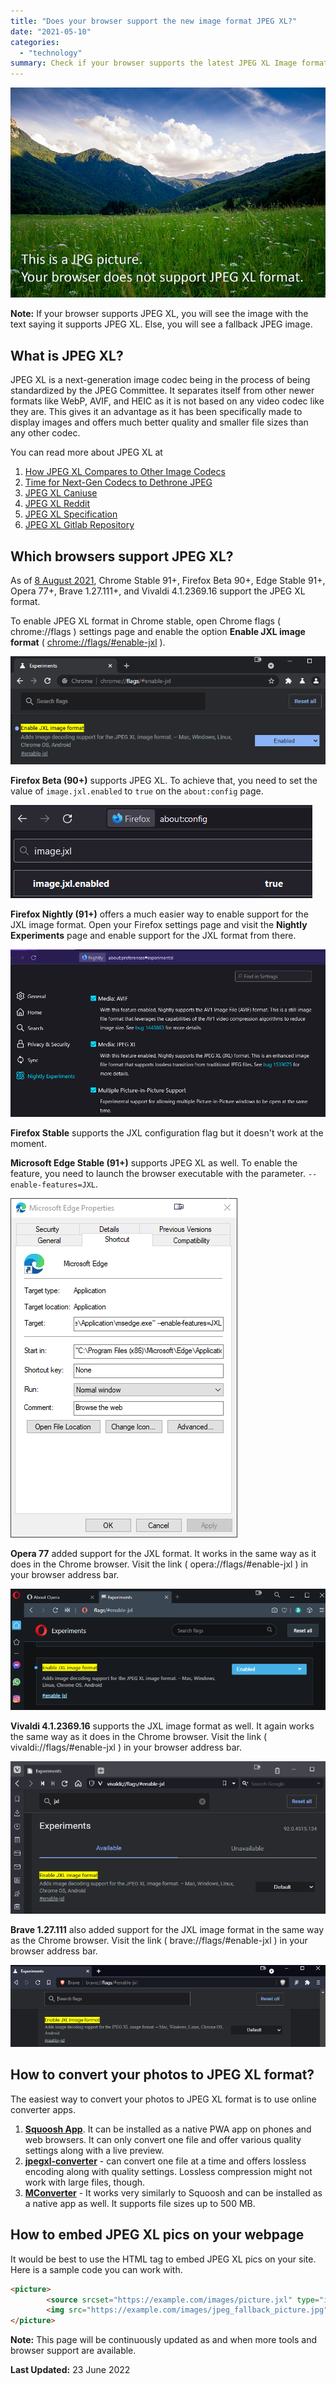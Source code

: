 ```yaml
---
title: "Does your browser support the new image format JPEG XL?"
date: "2021-05-10"
categories: 
  - "technology"
summary: Check if your browser supports the latest JPEG XL Image format.
---
```


<picture>
        <source srcset="images/nature_picture.jxl" type="image/jxl" align="center">
        <img src="images/nature_picture.jpg#center" alt="JPEG Fallback picture for JPEG XL format">
</picture>

**Note:** If your browser supports JPEG XL, you will see the image with the text saying it supports JPEG XL. Else, you will see a fallback JPEG image.

## What is JPEG XL?

JPEG XL is a next-generation image codec being in the process of being standardized by the JPEG Committee. It separates itself from other newer formats like WebP, AVIF, and HEIC as it is not based on any video codec like they are. This gives it an advantage as it has been specifically made to display images and offers much better quality and smaller file sizes than any other codec.

You can read more about JPEG XL at

1. [How JPEG XL Compares to Other Image Codecs](https://cloudinary.com/blog/how_jpeg_xl_compares_to_other_image_codecs)
2. [Time for Next-Gen Codecs to Dethrone JPEG](https://cloudinary.com/blog/time_for_next_gen_codecs_to_dethrone_jpeg)
3. [JPEG XL Caniuse](https://caniuse.com/jpegxl)
4. [JPEG XL Reddit](https://www.reddit.com/r/jpegxl/)
5. [JPEG XL Specification](https://jpeg.org/jpegxl/)
6. [JPEG XL Gitlab Repository](https://gitlab.com/wg1/jpeg-xl)

## Which browsers support JPEG XL?

As of [8 August 2021](https://caniuse.com/jpegxl), Chrome Stable 91+, Firefox Beta 90+, Edge Stable 91+, Opera 77+, Brave 1.27.111+, and Vivaldi 4.1.2369.16 support the JPEG XL format.

To enable JPEG XL format in Chrome stable, open Chrome flags ( chrome://flags ) settings page and enable the option **Enable JXL image format** ( [chrome://flags/#enable-jxl](chrome://flags/#enable-jxl) ).

![Chrome Flag setting for enabling JPEG XL image format](images/chrome_yZPxuunM3d.png#center)

**Firefox Beta (90+)** supports JPEG XL. To achieve that, you need to set the value of `image.jxl.enabled` to `true` on the `about:config` page.

![Firefox Setting for enabling JPEG XL image format](images/firefox_gxs3xPsRAg.png#center)

**Firefox Nightly (91+)** offers a much easier way to enable support for the JXL image format. Open your Firefox settings page and visit the **Nightly Experiments** page and enable support for the JXL format from there.

![Firefox Nightly(91+) settings for enabling JPEG XL format](images/firefox_KiMQpKc7er.png#center)

**Firefox Stable** supports the JXL configuration flag but it doesn't work at the moment.

**Microsoft Edge Stable (91+)** supports JPEG XL as well. To enable the feature, you need to launch the browser executable with the parameter. `--enable-features=JXL`.

![Edge Shortcut explorer Properties box to add support for JPEG XL format](images/explorer_Pdl5NH3ZjO.png#center)

**Opera 77** added support for the JXL format. It works in the same way as it does in the Chrome browser. Visit the link ( opera://flags/#enable-jxl ) in your browser address bar.

![Opera Flag setting for enabling JPEG XL image format](images/vuTucaoQSZ.png#center)

**Vivaldi 4.1.2369.16** supports the JXL image format as well. It again works the same way as it does in the Chrome browser. Visit the link ( vivaldi://flags/#enable-jxl ) in your browser address bar.

![Vivaldi Flag setting for enabling JPEG XL image format](images/3mooLbSmgr.png#center)

**Brave 1.27.111** also added support for the JXL image format in the same way as the Chrome browser. Visit the link ( brave://flags/#enable-jxl ) in your browser address bar.

![Brave Flag setting for enabling JPEG XL image format](images/brave_zySKrmkIfW.png#center)

## How to convert your photos to JPEG XL format?

The easiest way to convert your photos to JPEG XL format is to use online converter apps.

1. **[Squoosh App](https://squoosh.app)**. It can be installed as a native PWA app on phones and web browsers. It can only convert one file and offer various quality settings along with a live preview.
2. [**jpegxl-converter**](https://jpegxl-converter.com/) - can convert one file at a time and offers lossless encoding along with quality settings. Lossless compression might not work with large files, though.
3. [**MConverter**](https://mconverter.eu/convert/to/jxl/) - It works very similarly to Squoosh and can be installed as a native app as well. It supports file sizes up to 500 MB.

## How to embed JPEG XL pics on your webpage

It would be best to use the HTML **<picture>** tag to embed JPEG XL pics on your site. Here is a sample code you can work with.

```html
<picture>
        <source srcset="https://example.com/images/picture.jxl" type="image/jxl">
        <img src="https://example.com/images/jpeg_fallback_picture.jpg" alt="JPEG Fallback picture for JPEG XL format">
</picture>
```

**Note:** This page will be continuously updated as and when more tools and browser support are available.

**Last Updated:** 23 June 2022
